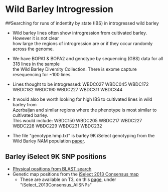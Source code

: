 # Wild Barley Introgression
##Searching for runs of indentity by state (IBS) in introgressed wild barley

- Wild barley lines often show introgression from cultivated barley. However it is not clear \
    how large the regions of introgression are or if they occur randomly across the genome.

- We have BOPA1 & BOPA2 and genotype by sequencing (GBS) data for all 318 lines in the sample \
    the Wild Barley Diversity Collection. There is exome capture resequencing for ~100 lines.

- Lines thought to be introgressed:
    WBDC027
    WBDC045
    WBDC172
    WBDC182
    WBDC190
    WBDC227
    WBDC311
    WBDC344

- It would also be worth looking for high IBS to cultivated lines in wild barley from \
    Azerbaijan and similar regions where the phenotype is most similar to cultivated barley. \
    This would include:
    WBDC150
    WBDC205
    WBDC217
    WBDC227
    WBDC228
    WBDC229
    WBDC231
    WBDC232
    
- The file "genotype.hmp.txt" is barley 9K iSelect genotyping from the Wild Barley NAM population [paper](http://www.genetics.org/content/203/3/1453).

## Barley iSelect 9K SNP positions

- [Physical positions from BLAST search](https://github.com/lilei1/9k_BOPA_SNP/blob/master/BOPA_9k_vcf_Morex_refv1/sorted_all_9k_masked_90idt.vcf)
- Genetic map positions from the [iSelect 2013 Consensus map](https://triticeaetoolbox.org/barley/maps.php)
    - These are available on T3, on this [page](https://triticeaetoolbox.org/barley/maps.php), under \
        "iSelect_2013Consensus_AllSNPs" 
